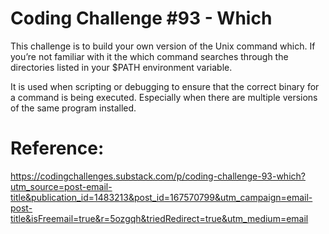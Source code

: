 # Coding Challenge #93 - Which
This challenge is to build your own version of the Unix command which. If you’re not familiar with it the which command searches through the directories listed in your $PATH environment variable.

It is used when scripting or debugging to ensure that the correct binary for a command is being executed. Especially when there are multiple versions of the same program installed.

# Reference:
https://codingchallenges.substack.com/p/coding-challenge-93-which?utm_source=post-email-title&publication_id=1483213&post_id=167570799&utm_campaign=email-post-title&isFreemail=true&r=5ozgqh&triedRedirect=true&utm_medium=email